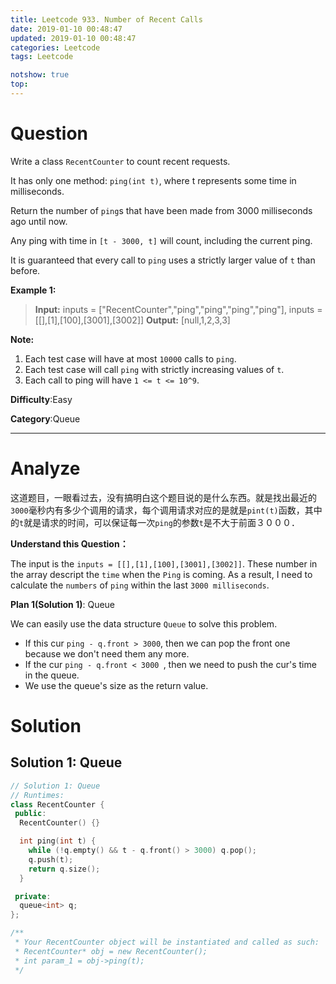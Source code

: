 ```yaml
---
title: Leetcode 933. Number of Recent Calls
date: 2019-01-10 00:48:47
updated: 2019-01-10 00:48:47
categories: Leetcode
tags: Leetcode

notshow: true
top:
---
```


# Question

Write a class  `RecentCounter`  to count recent requests.

It has only one method: `ping(int t)`, where t represents some time in milliseconds.

Return the number of  `ping`s that have been made from 3000 milliseconds ago until now.

Any ping with time in  `[t - 3000, t]`  will count, including the current ping.

It is guaranteed that every call to  `ping`  uses a strictly larger value of `t`  than before.

**Example 1:**

> **Input:** inputs = ["RecentCounter","ping","ping","ping","ping"], inputs = [[],[1],[100],[3001],[3002]]
> **Output:** [null,1,2,3,3]

**Note:**

1.  Each test case will have at most  `10000`  calls to  `ping`.
2.  Each test case will call `ping`  with strictly increasing values of  `t`.
3.  Each call to ping will have  `1 <= t <= 10^9`.

**Difficulty**:Easy

**Category**:Queue

<!-- more -->

------------

# Analyze

这道题目，一眼看过去，没有搞明白这个题目说的是什么东西。就是找出最近的`3000`毫秒内有多少个调用的请求，每个调用请求对应的是就是`pint(t)`函数，其中的`t`就是请求的时间，可以保证每一次`ping`的参数`t`是不大于前面３０００．

**Understand this Question：**

The input is the `inputs = [[],[1],[100],[3001],[3002]]`. These number in the array descript the `time` when the `Ping` is coming. As a result, I need to calculate the `numbers` of `ping` within the last `3000 milliseconds`.

**Plan 1(Solution 1)**: Queue

We can easily use the data structure `Queue` to solve this problem.
- If this cur `ping - q.front > 3000`, then we can pop the front one because we don't need them any more.
- If the cur `ping - q.front < 3000 `, then we need to push the cur's time in the queue.
- We use the queue's size as the return value.

# Solution

## Solution 1: Queue

```cpp
// Solution 1: Queue
// Runtimes:
class RecentCounter {
 public:
  RecentCounter() {}

  int ping(int t) {
    while (!q.empty() && t - q.front() > 3000) q.pop();
    q.push(t);
    return q.size();
  }

 private:
  queue<int> q;
};

/**
 * Your RecentCounter object will be instantiated and called as such:
 * RecentCounter* obj = new RecentCounter();
 * int param_1 = obj->ping(t);
 */
```
